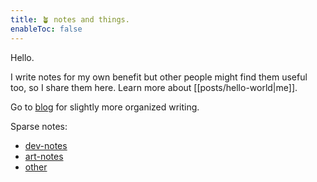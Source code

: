 ```yaml
---
title: 🪴 notes and things.
enableToc: false
---
```


Hello.

I write notes for my own benefit but other people might find them useful too, 
so I share them here. Learn more about [[posts/hello-world|me]].

Go to [blog](/posts) for slightly more organized writing. 

Sparse notes:
- [dev-notes](/dev_notes)
- [art-notes](/art_notes)
- [other](/misc)
